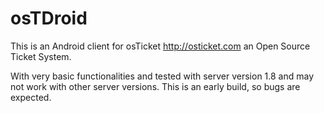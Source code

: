 # osTDroid

This is an Android client for osTicket <http://osticket.com> an Open Source Ticket System.

With very basic functionalities and tested with server version 1.8 and may not work with other server versions. This is an early build, so bugs are expected.

